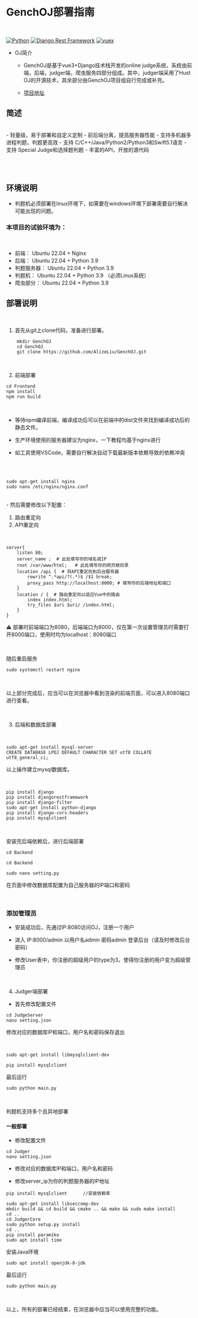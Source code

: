 # GenchOJ部署指南
<br> 

[![Python](https://img.shields.io/badge/python-3.9.0-success.svg?style=flat-round)](https://www.python.org/downloads/release/python-372/)
[![Django Rest Framework](https://img.shields.io/badge/django_rest_framework-3.9.1-success.svg?style=flat-round)](http://www.django-rest-framework.org/)
[![vuex](https://img.shields.io/badge/vuex-3.1.0-success.svg?style=flat-round)](https://vuex.vuejs.org/)
<br> 

- OJ简介
    - GenchOJ是基于vue3+Django技术栈开发的online judge系统，系统由前端，后端，judger端，爬虫服务四部分组成。其中，judger端采用了Hust OJ的开源技术，其余部分由GenchOJ项目组自行完成或补充。

    - [项目地址](https://github.com/AlizeLiu/GenchOJ)


## 简述
<br> 
- 轻量级，易于部署和自定义定制
- 前后端分离，提高服务器性能
- 支持多机器多进程判题，判题更高效
- 支持 C/C++/Java/Python2/Python3和Swift5.1语言
- 支持 Special Judge和选择题判题
- 丰富的API，开放的源代码

<br> <br> 
## 环境说明

- 判题机必须部署在linux环境下，如需要在windows环境下部署需要自行解决可能出现的问题。

### 本项目的试验环境为：
<br> 

- 前端： Ubuntu 22.04 + Nginx
- 后端： Ubuntu 22.04 + Python 3.9
- 判题服务器： Ubuntu 22.04 + Python 3.9
- 判题机： Ubuntu 22.04 + Python 3.9 （必须Linux系统）
- 爬虫部分： Ubuntu 22.04 + Python 3.9

## 部署说明

<br> 

1. 首先从git上clone代码，准备进行部署。

```
    mkdir GenchOJ
    cd GenchOJ 
    git clone https://github.com/AlizeLiu/GenchOJ.git
```

<br> 

2. 前端部署 

```
cd Frontend
npm install
npm run build
```

<br> 

- 等待npm编译前端，编译成功后可以在前端中的dist文件夹找到编译成功后的静态文件。

- 生产环境使用的服务器建议为nginx，一下教程均基于nginx进行

- 如工具使用VSCode，需要自行解决自动下载最新版本依赖导致的依赖冲突

<br> 
<br> 
    

```
sudo apt-get install nginx
sudo nano /etc/nginx/nginx.conf
```
<br> 
- 然后需要修改以下配置：

1. 路由重定向
2. API重定向
<br>

```
server{
    listen 80;
    server_name ;  # 此处填写你的域名或IP
    root /var/www/html;   # 此处填写你的网页根目录
    location /api {  # 将API重定向到后台服务器
        rewrite ^.*api/?(.*)$ /$1 break;
        proxy_pass http://localhost:8000; # 填写你的后端地址和端口
    }
    location / {  # 路由重定向以适应Vue中的路由
        index index.html;
        try_files $uri $uri/ /index.html;
    }
}
```

⚠️ 部署时前端端口为8080，后端端口为8000，仅在第一次设置管理员时需要打开8000端口，使用时均为localhost：8080端口
 
 <br>

 随后重启服务 
 ```
 sudo systemctl restart nginx
 ``` 
 <br>

 以上部分完成后，应当可以在浏览器中看到渲染的前端页面，可以进入8080端口进行查看。

<br>

3. 后端和数据库部署

<br>

```
sudo apt-get install mysql-server
CREATE DATABASE LPOJ DEFAULT CHARACTER SET utf8 COLLATE utf8_general_ci;
```

以上操作建立mysql数据库。

<br>

```
pip install django
pip install djangorestframework
pip install django-filter
sudo apt-get install python-django
pip install django-cors-headers
pip install mysqlclient
```
<br>


安装完后端依赖后，进行后端部署 

```
cd Backend

cd Backend

sudo nano setting.py
```

在页面中修改数据库配置为自己服务器的IP端口和密码

<br>

### 添加管理员

- 安装成功后，先通过IP:8080访问OJ，注册一个用户

- 进入 IP:8000/admin 以用户名admin 密码admin 登录后台（请及时修改后台密码）

- 修改User表中，你注册的超级用户的type为3，使得你注册的用户变为超级管理员

<br>

4. Judger端部署

- 首先修改配置文件

```
cd JudgeServer
nano setting.json
```
修改对应的数据库IP和端口，用户名和密码保存退出

<br>

```
sudo apt-get install libmysqlclient-dev

pip install mysqlclient
```

最后运行
```
sudo python main.py
```
<br>


判题机支持多个且异地部署

#### 一般部署

- 修改配置文件

```
cd Judger
nano setting.json
```

- 修改对应的数据库IP和端口，用户名和密码

- 修改server_ip为你的判题服务器的IP地址

```
pip install mysqlclient      //安装依赖库

sudo apt-get install libseccomp-dev
mkdir build && cd build && cmake .. && make && sudo make install
cd ..
cd JudgerCore
sudo python setup.py install
cd ..
pip install paramiko
sudo apt install time
```


安装Java环境
```
sudo apt install openjdk-8-jdk
```

最后运行
```
sudo python main.py
```

<br>
 
 以上，所有的部署已经结束，在浏览器中应当可以使用完整的功能。











